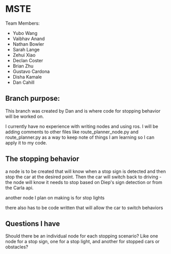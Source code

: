 # MSTE
Team Members:  
  
  - Yubo Wang
  - Vaibhav Anand
  - Nathan Bowler
  - Sarah Lange
  - Zehui Xiao
  - Declan Coster
  - Brian Zhu
  - Gustavo Cardona
  - Disha Kamale
  - Dan Cahill
  
  
 ## Branch purpose:

 This branch was created by Dan and is where code for stopping behavior will be worked on.  
 
 I currently have no experience with writing nodes and using ros. I will be adding comments to other
 files like route_planner_node.py and route_planner.py as a way to keep note of things I am learning so I can apply it to my code. 

## The stopping behavior

a node is to be created that will know when a stop sign is detected and then stop the car at the desired point.  Then the car will switch back to driving
  -the node will know it needs to stop based on Diep's sign detection or from the Carla api.  

another node I plan on making is for stop lights

there also has to be code written that will allow the car to switch behaviors


## Questions I have

Should there be an individual node for each stopping scenario? Like one node for a stop sign, one for a stop light, and another for stopped cars or obstacles?


